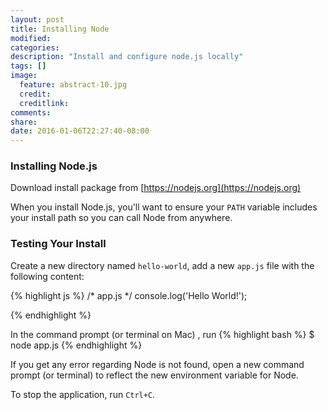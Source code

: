 ```yaml
---
layout: post
title: Installing Node
modified:
categories: 
description: "Install and configure node.js locally"
tags: []
image:
  feature: abstract-10.jpg
  credit:
  creditlink:
comments:
share:
date: 2016-01-06T22:27:40-08:00
---
```

### Installing Node.js
Download install package from [https://nodejs.org](https://nodejs.org)

When you install Node.js, you'll want to ensure your `PATH` variable includes your install path so you can call Node from anywhere.

### Testing Your Install
Create a new directory named `hello-world`, add a new `app.js` file with the following content:

{% highlight js %}
/* app.js */
console.log('Hello World!');

{% endhighlight %}

In the command prompt (or terminal on Mac) , run 
{% highlight bash %}
$ node app.js
{% endhighlight %}

If you get any error regarding Node is not found, open a new command prompt (or terminal) to reflect the new environment variable for Node.

To stop the application, run `Ctrl+C`.
